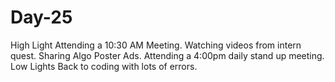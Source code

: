 # Day-25
High Light  Attending a 10:30 AM Meeting.  Watching videos from intern quest. Sharing Algo Poster Ads. Attending a 4:00pm daily stand up meeting.  Low Lights  Back to coding with lots of errors.
